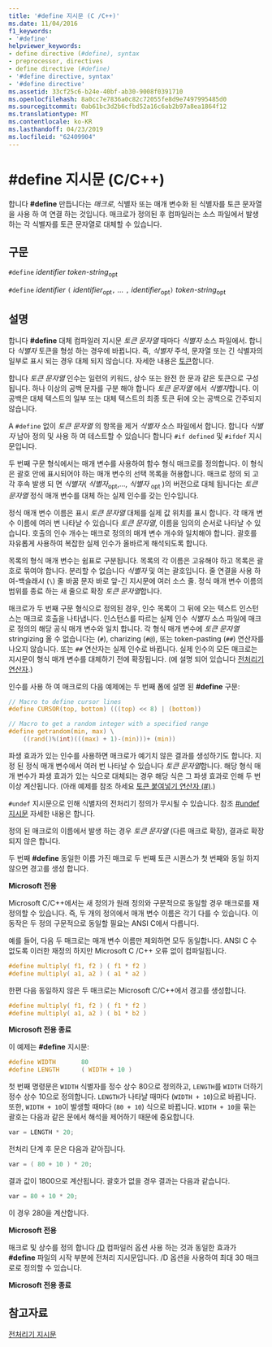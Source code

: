 ```yaml
---
title: '#define 지시문 (C /C++)'
ms.date: 11/04/2016
f1_keywords:
- '#define'
helpviewer_keywords:
- define directive (#define), syntax
- preprocessor, directives
- define directive (#define)
- '#define directive, syntax'
- '#define directive'
ms.assetid: 33cf25c6-b24e-40bf-ab30-9008f0391710
ms.openlocfilehash: 8a0cc7e7836a0c82c72055fe8d9e7497995485d0
ms.sourcegitcommit: 0ab61bc3d2b6cfbd52a16c6ab2b97a8ea1864f12
ms.translationtype: MT
ms.contentlocale: ko-KR
ms.lasthandoff: 04/23/2019
ms.locfileid: "62409904"
---
```

# <a name="define-directive-cc"></a>#define 지시문 (C/C++)

합니다 **#define** 만듭니다는 *매크로*, 식별자 또는 매개 변수화 된 식별자를 토큰 문자열을 사용 하 여 연결 하는 것입니다. 매크로가 정의된 후 컴파일러는 소스 파일에서 발생하는 각 식별자를 토큰 문자열로 대체할 수 있습니다.

## <a name="syntax"></a>구문

`#define` *identifier* *token-string*<sub>opt</sub>

`#define` *identifier* `(` *identifier*<sub>opt</sub>`,` *...* `,` *identifier*<sub>opt</sub>`)` *token-string*<sub>opt</sub>

## <a name="remarks"></a>설명

합니다 **#define** 대체 컴파일러 지시문 *토큰 문자열* 때마다 *식별자* 소스 파일에서. 합니다 *식별자* 토큰을 형성 하는 경우에 바뀝니다. 즉, *식별자* 주석, 문자열 또는 긴 식별자의 일부로 표시 되는 경우 대체 되지 않습니다. 자세한 내용은 [토큰](../cpp/tokens-cpp.md)합니다.

합니다 *토큰 문자열* 인수는 일련의 키워드, 상수 또는 완전 한 문과 같은 토큰으로 구성 됩니다. 하나 이상의 공백 문자를 구분 해야 합니다 *토큰 문자열* 에서 *식별자*합니다. 이 공백은 대체 텍스트의 일부 또는 대체 텍스트의 최종 토큰 뒤에 오는 공백으로 간주되지 않습니다.

A `#define` 없이 *토큰 문자열* 의 항목을 제거 *식별자* 소스 파일에서 합니다. 합니다 *식별자* 남아 정의 및 사용 하 여 테스트할 수 있습니다 합니다 `#if defined` 및 `#ifdef` 지시문입니다.

두 번째 구문 형식에서는 매개 변수를 사용하여 함수 형식 매크로를 정의합니다. 이 형식은 괄호 안에 표시되어야 하는 매개 변수의 선택 목록을 허용합니다. 매크로 정의 되 고 각 후속 발생 되 면 *식별자*( *식별자*<sub>opt</sub>,..., *식별자* <sub>opt</sub> )의 버전으로 대체 됩니다는 *토큰 문자열* 정식 매개 변수를 대체 하는 실제 인수를 갖는 인수입니다.

정식 매개 변수 이름은 표시 *토큰 문자열* 대체를 실제 값 위치를 표시 합니다. 각 매개 변수 이름에 여러 번 나타날 수 있습니다 *토큰 문자열*, 이름을 임의의 순서로 나타날 수 있습니다. 호출의 인수 개수는 매크로 정의의 매개 변수 개수와 일치해야 합니다. 괄호를 자유롭게 사용하여 복잡한 실제 인수가 올바르게 해석되도록 합니다.

목록의 형식 매개 변수는 쉼표로 구분됩니다. 목록의 각 이름은 고유해야 하고 목록은 괄호로 묶여야 합니다. 분리할 수 없습니다 *식별자* 및 여는 괄호입니다. 줄 연결을 사용 하 여-백슬래시 (`\`) 줄 바꿈 문자 바로 앞-긴 지시문에 여러 소스 줄. 정식 매개 변수 이름의 범위를 종료 하는 새 줄으로 확장 *토큰 문자열*합니다.

매크로가 두 번째 구문 형식으로 정의된 경우, 인수 목록이 그 뒤에 오는 텍스트 인스턴스는 매크로 호출을 나타냅니다. 인스턴스를 따르는 실제 인수 *식별자* 소스 파일에 매크로 정의의 해당 공식 매개 변수와 일치 합니다. 각 형식 매개 변수에 *토큰 문자열* stringizing 올 수 없습니다는 (`#`), charizing (`#@`), 또는 token-pasting (`##`) 연산자를 나오지 않습니다. 또는 `##` 연산자는 실제 인수로 바뀝니다. 실제 인수의 모든 매크로는 지시문이 형식 매개 변수를 대체하기 전에 확장됩니다. (에 설명 되어 있습니다 [전처리기 연산자](../preprocessor/preprocessor-operators.md).)

인수를 사용 하 여 매크로의 다음 예제에는 두 번째 폼에 설명 된 **#define** 구문:

```C
// Macro to define cursor lines
#define CURSOR(top, bottom) (((top) << 8) | (bottom))

// Macro to get a random integer with a specified range
#define getrandom(min, max) \
    ((rand()%(int)(((max) + 1)-(min)))+ (min))
```

파생 효과가 있는 인수를 사용하면 매크로가 예기치 않은 결과를 생성하기도 합니다. 지정 된 정식 매개 변수에서 여러 번 나타날 수 있습니다 *토큰 문자열*합니다. 해당 형식 매개 변수가 파생 효과가 있는 식으로 대체되는 경우 해당 식은 그 파생 효과로 인해 두 번 이상 계산됩니다. (아래 예제를 참조 하세요 [토큰 붙여넣기 연산자 (#)](../preprocessor/token-pasting-operator-hash-hash.md).)

`#undef` 지시문으로 인해 식별자의 전처리기 정의가 무시될 수 있습니다. 참조 [#undef 지시문](../preprocessor/hash-undef-directive-c-cpp.md) 자세한 내용은 합니다.

정의 된 매크로의 이름에서 발생 하는 경우 *토큰 문자열* (다른 매크로 확장), 결과로 확장 되지 않은 합니다.

두 번째 **#define** 동일한 이름 가진 매크로 두 번째 토큰 시퀀스가 첫 번째와 동일 하지 않으면 경고를 생성 합니다.

**Microsoft 전용**

Microsoft C/C++에서는 새 정의가 원래 정의와 구문적으로 동일할 경우 매크로를 재정의할 수 있습니다. 즉, 두 개의 정의에서 매개 변수 이름은 각기 다를 수 있습니다. 이 동작은 두 정의 구문적으로 동일할 필요는 ANSI C에서 다릅니다.

예를 들어, 다음 두 매크로는 매개 변수 이름만 제외하면 모두 동일합니다. ANSI C 수 없도록 이러한 재정의 하지만 Microsoft C /C++ 오류 없이 컴파일됩니다.

```C
#define multiply( f1, f2 ) ( f1 * f2 )
#define multiply( a1, a2 ) ( a1 * a2 )
```

한편 다음 동일하지 않은 두 매크로는 Microsoft C/C++에서 경고를 생성합니다.

```C
#define multiply( f1, f2 ) ( f1 * f2 )
#define multiply( a1, a2 ) ( b1 * b2 )
```

**Microsoft 전용 종료**

이 예제는 **#define** 지시문:

```C
#define WIDTH       80
#define LENGTH      ( WIDTH + 10 )
```

첫 번째 명령문은 `WIDTH` 식별자를 정수 상수 80으로 정의하고, `LENGTH`를 `WIDTH` 더하기 정수 상수 10으로 정의합니다. `LENGTH`가 나타날 때마다 (`WIDTH + 10`)으로 바뀝니다. 또한, `WIDTH + 10`이 발생할 때마다 (`80 + 10`) 식으로 바뀝니다. `WIDTH + 10`을 묶는 괄호는 다음과 같은 문에서 해석을 제어하기 때문에 중요합니다.

```C
var = LENGTH * 20;
```

전처리 단계 후 문은 다음과 같아집니다.

```C
var = ( 80 + 10 ) * 20;
```

결과 값이 1800으로 계산됩니다. 괄호가 없을 경우 결과는 다음과 같습니다.

```C
var = 80 + 10 * 20;
```

이 경우 280을 계산합니다.

**Microsoft 전용**

매크로 및 상수를 정의 합니다 [/D](../build/reference/d-preprocessor-definitions.md) 컴파일러 옵션 사용 하는 것과 동일한 효과가 **#define** 파일의 시작 부분에 전처리 지시문입니다. /D 옵션을 사용하여 최대 30 매크로로 정의할 수 있습니다.

**Microsoft 전용 종료**

## <a name="see-also"></a>참고자료

[전처리기 지시문](../preprocessor/preprocessor-directives.md)